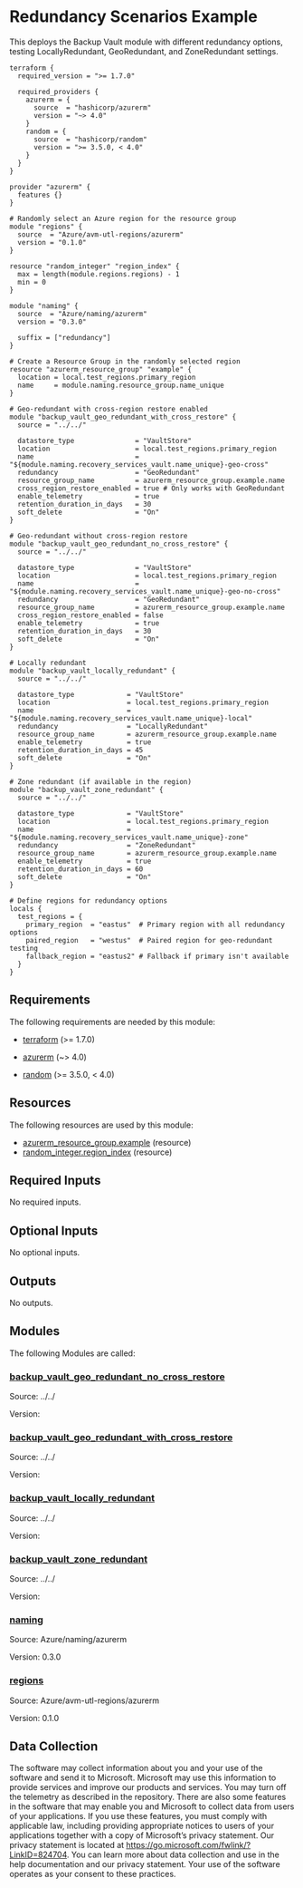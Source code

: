 <!-- BEGIN_TF_DOCS -->
<!-- Code generated by terraform-docs. DO NOT EDIT. -->
# Redundancy Scenarios Example

This deploys the Backup Vault module with different redundancy options, testing LocallyRedundant, GeoRedundant, and ZoneRedundant settings.

```hcl
terraform {
  required_version = ">= 1.7.0"

  required_providers {
    azurerm = {
      source  = "hashicorp/azurerm"
      version = "~> 4.0"
    }
    random = {
      source  = "hashicorp/random"
      version = ">= 3.5.0, < 4.0"
    }
  }
}

provider "azurerm" {
  features {}
}

# Randomly select an Azure region for the resource group
module "regions" {
  source  = "Azure/avm-utl-regions/azurerm"
  version = "0.1.0"
}

resource "random_integer" "region_index" {
  max = length(module.regions.regions) - 1
  min = 0
}

module "naming" {
  source  = "Azure/naming/azurerm"
  version = "0.3.0"

  suffix = ["redundancy"]
}

# Create a Resource Group in the randomly selected region
resource "azurerm_resource_group" "example" {
  location = local.test_regions.primary_region
  name     = module.naming.resource_group.name_unique
}

# Geo-redundant with cross-region restore enabled
module "backup_vault_geo_redundant_with_cross_restore" {
  source = "../../"

  datastore_type               = "VaultStore"
  location                     = local.test_regions.primary_region
  name                         = "${module.naming.recovery_services_vault.name_unique}-geo-cross"
  redundancy                   = "GeoRedundant"
  resource_group_name          = azurerm_resource_group.example.name
  cross_region_restore_enabled = true # Only works with GeoRedundant
  enable_telemetry             = true
  retention_duration_in_days   = 30
  soft_delete                  = "On"
}

# Geo-redundant without cross-region restore
module "backup_vault_geo_redundant_no_cross_restore" {
  source = "../../"

  datastore_type               = "VaultStore"
  location                     = local.test_regions.primary_region
  name                         = "${module.naming.recovery_services_vault.name_unique}-geo-no-cross"
  redundancy                   = "GeoRedundant"
  resource_group_name          = azurerm_resource_group.example.name
  cross_region_restore_enabled = false
  enable_telemetry             = true
  retention_duration_in_days   = 30
  soft_delete                  = "On"
}

# Locally redundant
module "backup_vault_locally_redundant" {
  source = "../../"

  datastore_type             = "VaultStore"
  location                   = local.test_regions.primary_region
  name                       = "${module.naming.recovery_services_vault.name_unique}-local"
  redundancy                 = "LocallyRedundant"
  resource_group_name        = azurerm_resource_group.example.name
  enable_telemetry           = true
  retention_duration_in_days = 45
  soft_delete                = "On"
}

# Zone redundant (if available in the region)
module "backup_vault_zone_redundant" {
  source = "../../"

  datastore_type             = "VaultStore"
  location                   = local.test_regions.primary_region
  name                       = "${module.naming.recovery_services_vault.name_unique}-zone"
  redundancy                 = "ZoneRedundant"
  resource_group_name        = azurerm_resource_group.example.name
  enable_telemetry           = true
  retention_duration_in_days = 60
  soft_delete                = "On"
}

# Define regions for redundancy options
locals {
  test_regions = {
    primary_region  = "eastus"  # Primary region with all redundancy options
    paired_region   = "westus"  # Paired region for geo-redundant testing
    fallback_region = "eastus2" # Fallback if primary isn't available
  }
}
```

<!-- markdownlint-disable MD033 -->
## Requirements

The following requirements are needed by this module:

- <a name="requirement_terraform"></a> [terraform](#requirement\_terraform) (>= 1.7.0)

- <a name="requirement_azurerm"></a> [azurerm](#requirement\_azurerm) (~> 4.0)

- <a name="requirement_random"></a> [random](#requirement\_random) (>= 3.5.0, < 4.0)

## Resources

The following resources are used by this module:

- [azurerm_resource_group.example](https://registry.terraform.io/providers/hashicorp/azurerm/latest/docs/resources/resource_group) (resource)
- [random_integer.region_index](https://registry.terraform.io/providers/hashicorp/random/latest/docs/resources/integer) (resource)

<!-- markdownlint-disable MD013 -->
## Required Inputs

No required inputs.

## Optional Inputs

No optional inputs.

## Outputs

No outputs.

## Modules

The following Modules are called:

### <a name="module_backup_vault_geo_redundant_no_cross_restore"></a> [backup\_vault\_geo\_redundant\_no\_cross\_restore](#module\_backup\_vault\_geo\_redundant\_no\_cross\_restore)

Source: ../../

Version:

### <a name="module_backup_vault_geo_redundant_with_cross_restore"></a> [backup\_vault\_geo\_redundant\_with\_cross\_restore](#module\_backup\_vault\_geo\_redundant\_with\_cross\_restore)

Source: ../../

Version:

### <a name="module_backup_vault_locally_redundant"></a> [backup\_vault\_locally\_redundant](#module\_backup\_vault\_locally\_redundant)

Source: ../../

Version:

### <a name="module_backup_vault_zone_redundant"></a> [backup\_vault\_zone\_redundant](#module\_backup\_vault\_zone\_redundant)

Source: ../../

Version:

### <a name="module_naming"></a> [naming](#module\_naming)

Source: Azure/naming/azurerm

Version: 0.3.0

### <a name="module_regions"></a> [regions](#module\_regions)

Source: Azure/avm-utl-regions/azurerm

Version: 0.1.0

<!-- markdownlint-disable-next-line MD041 -->
## Data Collection

The software may collect information about you and your use of the software and send it to Microsoft. Microsoft may use this information to provide services and improve our products and services. You may turn off the telemetry as described in the repository. There are also some features in the software that may enable you and Microsoft to collect data from users of your applications. If you use these features, you must comply with applicable law, including providing appropriate notices to users of your applications together with a copy of Microsoft’s privacy statement. Our privacy statement is located at <https://go.microsoft.com/fwlink/?LinkID=824704>. You can learn more about data collection and use in the help documentation and our privacy statement. Your use of the software operates as your consent to these practices.
<!-- END_TF_DOCS -->
